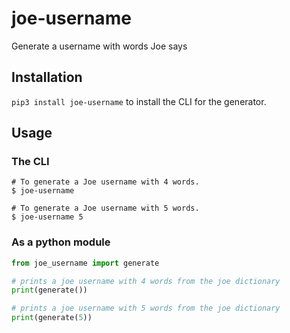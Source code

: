 # joe-username
Generate a username with words Joe says

## Installation

`pip3 install joe-username` to install the CLI for the generator.

## Usage

### The CLI

```shell
# To generate a Joe username with 4 words.
$ joe-username 

# To generate a Joe username with 5 words.
$ joe-username 5 
```

### As a python module

```python
from joe_username import generate

# prints a joe username with 4 words from the joe dictionary
print(generate())

# prints a joe username with 5 words from the joe dictionary
print(generate(5))

```
